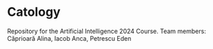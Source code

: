 # Catology
Repository for the Artificial Intelligence 2024 Course. Team members: Căprioară Alina, Iacob Anca, Petrescu Eden

